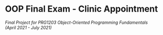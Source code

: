 # OOP Final Exam - Clinic Appointment

_Final Project for PRG1203 Object-Oriented Programming Fundamentals (April 2021 - July 2021)_
